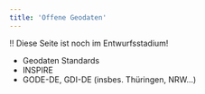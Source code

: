 ```yaml
---
title: 'Offene Geodaten'
---
```


!! Diese Seite ist noch im Entwurfsstadium!

- Geodaten Standards
- INSPIRE
- GODE-DE, GDI-DE (insbes. Thüringen, NRW...)

